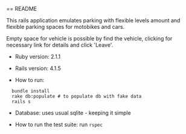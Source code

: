 == README

This rails application emulates parking with flexible levels amount and flexible parking spaces for motobikes and cars.

Empty space for vehicle is possible by find the vehicle, clicking for necessary link for details and click 'Leave'.

* Ruby version: 2.1.1

* Rails version: 4.1.5

* How to run:
```
  bundle install
  rake db:populate # to populate db with fake data
  rails s
```

* Database: uses usual sqlite - keeping it simple

* How to run the test suite: run ```rspec```

